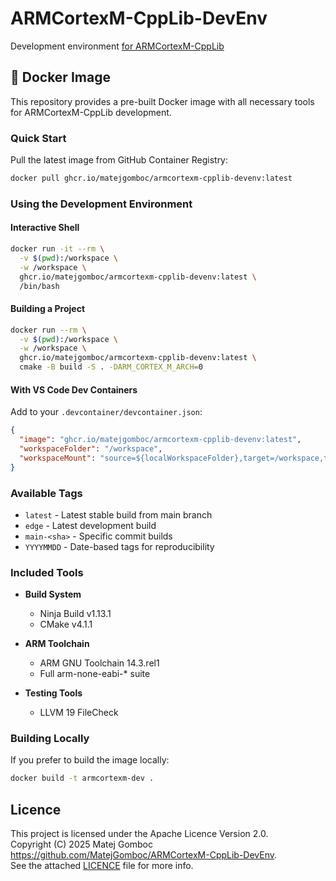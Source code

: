 # ARMCortexM-CppLib-DevEnv

Development environment [for ARMCortexM-CppLib](https://github.com/MatejGomboc/ARMCortexM-CppLib)

## 🐳 Docker Image

This repository provides a pre-built Docker image with all necessary tools for ARMCortexM-CppLib development.

### Quick Start

Pull the latest image from GitHub Container Registry:

```bash
docker pull ghcr.io/matejgomboc/armcortexm-cpplib-devenv:latest
```

### Using the Development Environment

#### Interactive Shell

```bash
docker run -it --rm \
  -v $(pwd):/workspace \
  -w /workspace \
  ghcr.io/matejgomboc/armcortexm-cpplib-devenv:latest \
  /bin/bash
```

#### Building a Project

```bash
docker run --rm \
  -v $(pwd):/workspace \
  -w /workspace \
  ghcr.io/matejgomboc/armcortexm-cpplib-devenv:latest \
  cmake -B build -S . -DARM_CORTEX_M_ARCH=0
```

#### With VS Code Dev Containers

Add to your `.devcontainer/devcontainer.json`:

```json
{
  "image": "ghcr.io/matejgomboc/armcortexm-cpplib-devenv:latest",
  "workspaceFolder": "/workspace",
  "workspaceMount": "source=${localWorkspaceFolder},target=/workspace,type=bind"
}
```

### Available Tags

- `latest` - Latest stable build from main branch
- `edge` - Latest development build
- `main-<sha>` - Specific commit builds
- `YYYYMMDD` - Date-based tags for reproducibility

### Included Tools

- **Build System**
  - Ninja Build v1.13.1
  - CMake v4.1.1

- **ARM Toolchain**
  - ARM GNU Toolchain 14.3.rel1
  - Full arm-none-eabi-* suite

- **Testing Tools**
  - LLVM 19 FileCheck

### Building Locally

If you prefer to build the image locally:

```bash
docker build -t armcortexm-dev .
```

## Licence

This project is licensed under the Apache Licence Version 2.0.  
Copyright (C) 2025 Matej Gomboc <https://github.com/MatejGomboc/ARMCortexM-CppLib-DevEnv>.  
See the attached [LICENCE](./LICENCE) file for more info.

